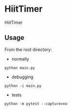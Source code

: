 # HiitTimer
HiitTimer

## Usage

From the root directory:

 * normally
```
python main.py
```

 * debugging
```
python -i main.py
```

 * tests
```
python -m pytest --capture=no
```
